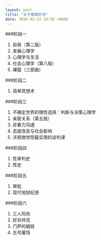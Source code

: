 ```yaml
---
layout: post
title: "关于情商的书"
date: 2016-03-23 19:50 +0800
---
```

###阶段一

1. 自我（第二版）
2. 发展心理学
3. 心理学与生活
4. 社会心理学（第八版）
5. 裸猿（三部曲）

###阶段二

1. 简单冥想术

###阶段三

1. 不确定世界的理性选择：判断与决策心理学
2. 亲密关系（第五版）
3. 非暴力沟通
4. 态度改变与社会影响
5. 沃顿商学院最实用的谈判课

###阶段四

1. 性审判史
2. 性史

###阶段五

1. 审批
2. 现代地狱纪游

###阶段六

1. 三人同舟
2. 好兵帅克
3. 门萨的娼妓
4. 五号屠场
